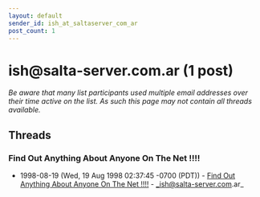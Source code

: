 ```yaml
---
layout: default
sender_id: ish_at_saltaserver_com_ar
post_count: 1
---
```


# ish<span>@</span>salta-server.com.ar (1 post)

_Be aware that many list participants used multiple email addresses over their time active on the list. As such this page may not contain all threads available._

## Threads

### Find Out Anything About Anyone On The Net  !!!!
+ 1998-08-19 (Wed, 19 Aug 1998 02:37:45 -0700 (PDT)) - [Find Out Anything About Anyone On The Net  !!!!](/archive/1998/08/3214bcd10b59f267c5238daecd8e8fc69c271a70464bdabc9f111e8ca0e3b79d) - _ish@salta-server.com.ar_

